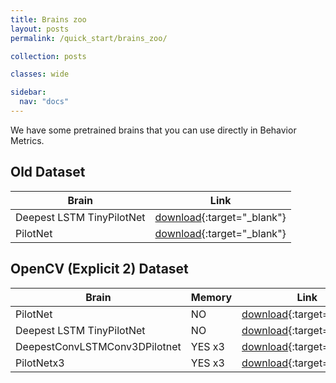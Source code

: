 ```yaml
---
title: Brains zoo
layout: posts
permalink: /quick_start/brains_zoo/

collection: posts

classes: wide

sidebar:
  nav: "docs"
---
```


We have some pretrained brains that you can use directly in Behavior Metrics.


## Old Dataset
| Brain | Link |
| ------ | ----------- |
| Deepest LSTM TinyPilotNet  | [download](https://drive.google.com/file/d/1Tzen7fSIs3hh9xir2J-NSu0XaVEmdewc/view?usp=sharing){:target="_blank"}   |
| PilotNet  | [download](https://drive.google.com/file/d/1CWVEKNqUPLvZ6L0nKzmonzLRa7i-lHUy/view?usp=sharing){:target="_blank"}       |

## OpenCV (Explicit 2) Dataset
| Brain | Memory | Link |
| ------ | ----------- | ------ |
| PilotNet   | NO | [download](https://drive.google.com/file/d/15b7W1kP0utLnc1olB1PD3-7Gll7nXgSy/view?usp=sharing){:target="_blank"}   |
| Deepest LSTM TinyPilotNet   | NO | [download](https://drive.google.com/file/d/1M_nW37aPXUzbiG1Y2rw6DA0AOR64wbnD/view?usp=sharing){:target="_blank"}       |
| DeepestConvLSTMConv3DPilotnet  | YES x3 | [download](https://drive.google.com/file/d/1v8zN6TNOnJKUuyKq9S7fF7pf4pGTfraa/view?usp=sharing){:target="_blank"}     |
| PilotNetx3 | YES x3 | [download](https://drive.google.com/file/d/1MsJEpxOQA7nEVejJBnSAoLr8R3oOkrJm/view?usp=sharing){:target="_blank"}   |
